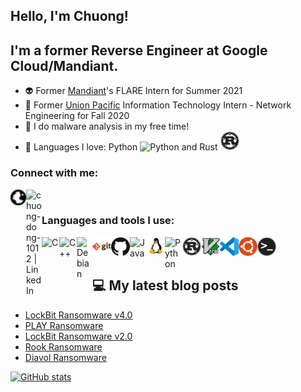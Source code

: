 <link rel="stylesheet" href="https://cdn.jsdelivr.net/gh/konpa/devicon@master/devicon.min.css">
<link rel="stylesheet" type="text/css" href="style.css">

## Hello, I'm Chuong!

## I'm a former Reverse Engineer at Google Cloud/Mandiant.
- :alien: Former [Mandiant](https://www.mandiant.com/)'s FLARE Intern for Summer 2021
- :electric_plug: Former [Union Pacific](https://www.up.com/index.htm) Information Technology Intern - Network Engineering for Fall 2020
- :space_invader: I do malware analysis in my free time!
- :octopus: Languages I love: Python <img alt="Python" width="28px" src="https://raw.githubusercontent.com/abranhe/programming-languages-logos/master/src/python/python_32x32.png" /> and Rust <img alt="Rust" width="30px" src="https://raw.githubusercontent.com/github/explore/master/topics/rust/rust.png" />


### Connect with me:


[<img align="left" alt="https://chuongdong.com/" width="25px" src="https://raw.githubusercontent.com/iconic/open-iconic/master/svg/globe.svg" />][website]
[<img align="left" alt="chuong-dong-1012 | LinkedIn" width="25px" src="https://cdn.jsdelivr.net/npm/simple-icons@v3/icons/linkedin.svg" />][linkedin]

<br />

### Languages and tools I use:

<img align="left" alt="C" width="28px" src="https://raw.githubusercontent.com/abranhe/programming-languages-logos/master/src/c/c_24x24.png" /> 
<img align="left" alt="C++" width="28px" src="https://raw.githubusercontent.com/abranhe/programming-languages-logos/master/src/cpp/cpp_32x32.png" />
<img align="left" alt="Debian" width="25px" src="https://www.debian.org/logos/openlogo-nd-25.png" />
<img align="left" alt="Git" width="30px" src="https://raw.githubusercontent.com/github/explore/master/topics/git/git.png" />
<img align="left" alt="Github" width="30px" src="https://raw.githubusercontent.com/github/explore/master/topics/github/github.png" />
<img align="left" alt="Java" width="28px" src="https://raw.githubusercontent.com/abranhe/programming-languages-logos/master/src/java/java_32x32.png" />
<img align="left" alt="Linux" width="28px" src="https://raw.githubusercontent.com/github/explore/master/topics/linux/linux.png" />
<img align="left" alt="Python" width="28px" src="https://raw.githubusercontent.com/abranhe/programming-languages-logos/master/src/python/python_32x32.png" />
<img align="left" alt="Rust" width="30px" src="https://raw.githubusercontent.com/github/explore/master/topics/rust/rust.png" />
<img align="left" alt="Vim" width="30px" src="https://raw.githubusercontent.com/github/explore/master/topics/vim/vim.png" />
<img align="left" alt="VSCode" width="30px" src="https://raw.githubusercontent.com/github/explore/master/topics/visual-studio-code/visual-studio-code.png" />
<img align="left" alt="Ubuntu" width="30px" src="https://raw.githubusercontent.com/github/explore/master/topics/ubuntu/ubuntu.png" />
<img align="left" alt="Terminal" width="30px" src="https://raw.githubusercontent.com/github/explore/80688e429a7d4ef2fca1e82350fe8e3517d3494d/topics/terminal/terminal.png" />

<br />
<br />

## :computer: My latest blog posts 
<!-- BLOG-POST-LIST:START -->
- [LockBit Ransomware v4.0](https://cdong1012.github.io//reverse%20engineering/2024/03/15/Lockbit4Ransomware/)
- [PLAY Ransomware](https://cdong1012.github.io//reverse%20engineering/2022/09/03/PLAYRansomware/)
- [LockBit Ransomware v2.0](https://cdong1012.github.io//reverse%20engineering/2022/03/19/LockbitRansomware/)
- [Rook Ransomware](https://cdong1012.github.io//reverse%20engineering/2022/01/06/RookRansomware/)
- [Diavol Ransomware](https://cdong1012.github.io//reverse%20engineering/2021/12/17/DiavolRansomware/)
<!-- BLOG-POST-LIST:END -->

[![GitHub stats](https://github-readme-stats.vercel.app/api?username=cdong1012)](https://github.com/anuraghazra/github-readme-stats)



[website]: https://cdong1012.github.io/
[linkedin]: https://www.linkedin.com/in/chuong-dong-1012/
